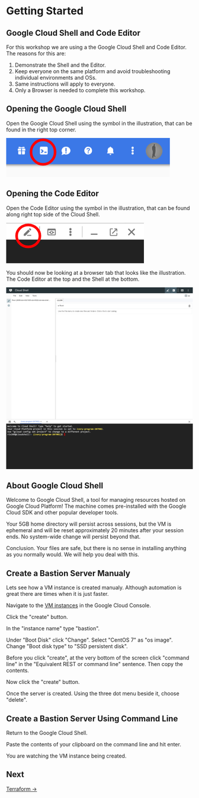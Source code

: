 # Getting Started

## Google Cloud Shell and Code Editor

For this workshop we are using a the Google Cloud Shell and Code Editor. The reasons for this are:

1. Demonstrate the Shell and the Editor.
2. Keep everyone on the same platform and avoid troubleshooting individual environments and OSs.
3. Same instructions will apply to everyone.
4. Only a Browser is needed to complete this workshop.

## Opening the Google Cloud Shell

Open the Google Cloud Shell using the symbol in the illustration, that can be found in the right top corner.

![](assets/screenshot-console.cloud.google.com-2018.06.21-23-05-32.png)

## Opening the Code Editor

Open the Code Editor using the symbol in the illustration, that can be found along right top side of the Cloud Shell.

![](assets/screenshot-console.cloud.google.com-2018.06.21-23-12-49.png)

You should now be looking at a browser tab that looks like the illustration. The Code Editor at the top and the Shell at the bottom.

![](assets/screenshot-console.cloud.google.com-2018.06.21-23-18-56.png)

## About Google Cloud Shell

Welcome to Google Cloud Shell, a tool for managing resources hosted on Google Cloud Platform! The machine comes pre-installed with the Google Cloud SDK and other popular developer tools.

Your 5GB home directory will persist across sessions, but the VM is ephemeral and will be reset approximately 20 minutes after your session ends. No system-wide change will persist beyond that.

Conclusion. Your files are safe, but there is no sense in installing anything as you normally would. We will help you deal with this.

## Create a Bastion Server Manualy

Lets see how a VM instance is created manualy. Although automation is great there are times when it is just faster.

Navigate to the [VM instances](https://console.cloud.google.com/compute/instances) in the Google Cloud Console.

Click the "create" button.

In the "instance name" type "bastion". 

Under "Boot Disk" click "Change". Select "CentOS 7" as "os image". Change "Boot disk type" to "SSD persistent disk".

Before you click "create", at the very bottom of the screen click "command line" in the "Equivalent REST or command line" sentence. Then copy the contents.

Now click the "create" button.

Once the server is created. Using the three dot menu beside it, choose "delete".

## Create a Bastion Server Using Command Line

Return to the Google Cloud Shell.

Paste the contents of your clipboard on the command line and hit enter.

You are watching the VM instance being created.

## Next

[Terraform ->](3-terraform.md)

